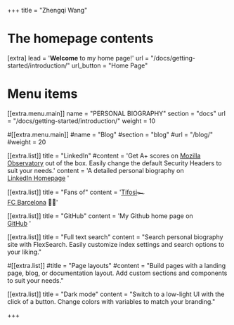+++
title = "Zhengqi Wang"


# The homepage contents
[extra]
lead = '<b>Welcome</b> to my home page!'
url = "/docs/getting-started/introduction/"
url_button = "Home Page"

# Menu items
[[extra.menu.main]]
name = "PERSONAL BIOGRAPHY"
section = "docs"
url = "/docs/getting-started/introduction/"
weight = 10

#[[extra.menu.main]]
#name = "Blog"
#section = "blog"
#url = "/blog/"
#weight = 20

[[extra.list]]
title = "LinkedIn"
#content = 'Get A+ scores on <a href="https://observatory.mozilla.org/analyze/adidoks.org">Mozilla Observatory</a> out of the box. Easily change the default Security Headers to suit your needs.'
content = 'A detailed personal biography on <br> <a href="https://www.linkedin.com/in/zhengqi-wang---/">LinkedIn Homepage</a> '

[[extra.list]]
title = "Fans of"
content = '<a href="https://www.ferrari.com/en-EN/formula1/team">Tifosi</a>🏎️ <br> <a href="https://www.fcbarcelona.com/en/">FC Barcelona</a>  🔵🔴'



[[extra.list]]
title = "GitHub"
content = 'My Github home page on <br> <a href="https://github.com/supergeorge23">GitHub</a> '

[[extra.list]]
title = "Full text search"
content = "Search personal biography site with FlexSearch. Easily customize index settings and search options to your liking."

#[[extra.list]]
#title = "Page layouts"
#content = "Build pages with a landing page, blog, or documentation layout. Add custom sections and components to suit your needs."

[[extra.list]]
title = "Dark mode"
content = "Switch to a low-light UI with the click of a button. Change colors with variables to match your branding."

+++
